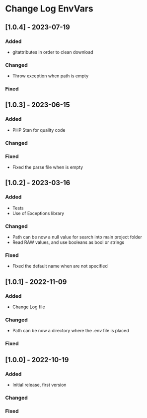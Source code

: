 # Change Log EnvVars


## [1.0.4] - 2023-07-19

### Added

- gitattributes in order to clean download

### Changed

- Throw exception when path is empty

### Fixed



## [1.0.3] - 2023-06-15

### Added

- PHP Stan for quality code

### Changed

### Fixed

- Fixed the parse file when is empty


## [1.0.2] - 2023-03-16

### Added

- Tests
- Use of Exceptions library

### Changed

- Path can be now a null value for search into main project folder
- Read RAW values, and use booleans as bool or strings

### Fixed

- Fixed the default name when are not specified


## [1.0.1] - 2022-11-09

### Added

- Change Log file

### Changed

- Path can be now a directory where the .env file is placed

### Fixed


## [1.0.0] - 2022-10-19

### Added

- Initial release, first version

### Changed

### Fixed
